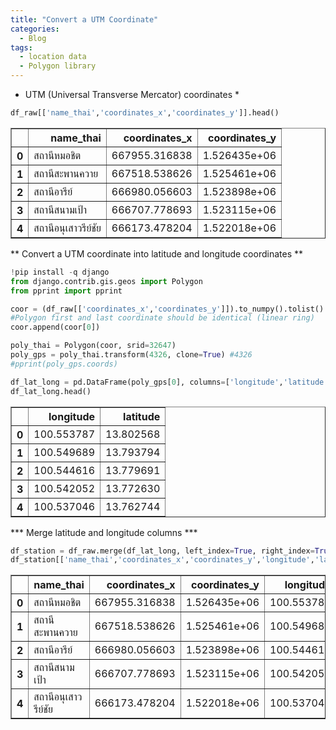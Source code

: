 ```yaml
---
title: "Convert a UTM Coordinate"
categories:
  - Blog
tags:
  - location data
  - Polygon library
---
```


* UTM (Universal Transverse Mercator) coordinates *


```python
df_raw[['name_thai','coordinates_x','coordinates_y']].head()
```




<div>
<style scoped>
    .dataframe tbody tr th:only-of-type {
        vertical-align: middle;
    }

    .dataframe tbody tr th {
        vertical-align: top;
    }

    .dataframe thead th {
        text-align: right;
    }
</style>
<table border="1" class="dataframe">
  <thead>
    <tr style="text-align: right;">
      <th></th>
      <th>name_thai</th>
      <th>coordinates_x</th>
      <th>coordinates_y</th>
    </tr>
  </thead>
  <tbody>
    <tr>
      <th>0</th>
      <td>สถานีหมอชิต</td>
      <td>667955.316838</td>
      <td>1.526435e+06</td>
    </tr>
    <tr>
      <th>1</th>
      <td>สถานีสะพานควาย</td>
      <td>667518.538626</td>
      <td>1.525461e+06</td>
    </tr>
    <tr>
      <th>2</th>
      <td>สถานีอารีย์</td>
      <td>666980.056603</td>
      <td>1.523898e+06</td>
    </tr>
    <tr>
      <th>3</th>
      <td>สถานีสนามเป้า</td>
      <td>666707.778693</td>
      <td>1.523115e+06</td>
    </tr>
    <tr>
      <th>4</th>
      <td>สถานีอนุเสาวรีย์ชัย</td>
      <td>666173.478204</td>
      <td>1.522018e+06</td>
    </tr>
  </tbody>
</table>
</div>



** Convert a UTM coordinate into latitude and longitude coordinates **


```python
!pip install -q django  
from django.contrib.gis.geos import Polygon
from pprint import pprint
```


```python
coor = (df_raw[['coordinates_x','coordinates_y']]).to_numpy().tolist()
#Polygon first and last coordinate should be identical (linear ring)
coor.append(coor[0])

poly_thai = Polygon(coor, srid=32647)
poly_gps = poly_thai.transform(4326, clone=True) #4326
#pprint(poly_gps.coords)
```


```python
df_lat_long = pd.DataFrame(poly_gps[0], columns=['longitude','latitude'])
df_lat_long.head()
```




<div>
<style scoped>
    .dataframe tbody tr th:only-of-type {
        vertical-align: middle;
    }

    .dataframe tbody tr th {
        vertical-align: top;
    }

    .dataframe thead th {
        text-align: right;
    }
</style>
<table border="1" class="dataframe">
  <thead>
    <tr style="text-align: right;">
      <th></th>
      <th>longitude</th>
      <th>latitude</th>
    </tr>
  </thead>
  <tbody>
    <tr>
      <th>0</th>
      <td>100.553787</td>
      <td>13.802568</td>
    </tr>
    <tr>
      <th>1</th>
      <td>100.549689</td>
      <td>13.793794</td>
    </tr>
    <tr>
      <th>2</th>
      <td>100.544616</td>
      <td>13.779691</td>
    </tr>
    <tr>
      <th>3</th>
      <td>100.542052</td>
      <td>13.772630</td>
    </tr>
    <tr>
      <th>4</th>
      <td>100.537046</td>
      <td>13.762744</td>
    </tr>
  </tbody>
</table>
</div>



*** Merge latitude and longitude columns ***


```python
df_station = df_raw.merge(df_lat_long, left_index=True, right_index=True)
df_station[['name_thai','coordinates_x','coordinates_y','longitude','latitude']].head()
```




<div>
<style scoped>
    .dataframe tbody tr th:only-of-type {
        vertical-align: middle;
    }

    .dataframe tbody tr th {
        vertical-align: top;
    }

    .dataframe thead th {
        text-align: right;
    }
</style>
<table border="1" class="dataframe">
  <thead>
    <tr style="text-align: right;">
      <th></th>
      <th>name_thai</th>
      <th>coordinates_x</th>
      <th>coordinates_y</th>
      <th>longitude</th>
      <th>latitude</th>
    </tr>
  </thead>
  <tbody>
    <tr>
      <th>0</th>
      <td>สถานีหมอชิต</td>
      <td>667955.316838</td>
      <td>1.526435e+06</td>
      <td>100.553787</td>
      <td>13.802568</td>
    </tr>
    <tr>
      <th>1</th>
      <td>สถานีสะพานควาย</td>
      <td>667518.538626</td>
      <td>1.525461e+06</td>
      <td>100.549689</td>
      <td>13.793794</td>
    </tr>
    <tr>
      <th>2</th>
      <td>สถานีอารีย์</td>
      <td>666980.056603</td>
      <td>1.523898e+06</td>
      <td>100.544616</td>
      <td>13.779691</td>
    </tr>
    <tr>
      <th>3</th>
      <td>สถานีสนามเป้า</td>
      <td>666707.778693</td>
      <td>1.523115e+06</td>
      <td>100.542052</td>
      <td>13.772630</td>
    </tr>
    <tr>
      <th>4</th>
      <td>สถานีอนุเสาวรีย์ชัย</td>
      <td>666173.478204</td>
      <td>1.522018e+06</td>
      <td>100.537046</td>
      <td>13.762744</td>
    </tr>
  </tbody>
</table>
</div>
